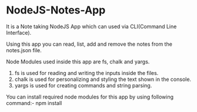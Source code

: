 # NodeJS-Notes-App
It is a Note taking NodeJS App which can used via CLI(Command Line Interface).

Using this app you can read, list, add and remove the notes from the notes.json file.

Node Modules used inside this app are fs, chalk and yargs.
1) fs is used for reading and writing the inputs inside the files.
2) chalk is used for personalizing and styling the text shown in the console.
3) yargs is used for creating commands and string parsing.

You can install required node modules for this app by using following command:- npm install
